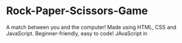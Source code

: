 # Rock-Paper-Scissors-Game
A match between you and the computer!
Made using HTML, CSS and JavaScript.
Beginner-friendly, easy to code!
JAvaScript in <script> tag in the html file itself.

